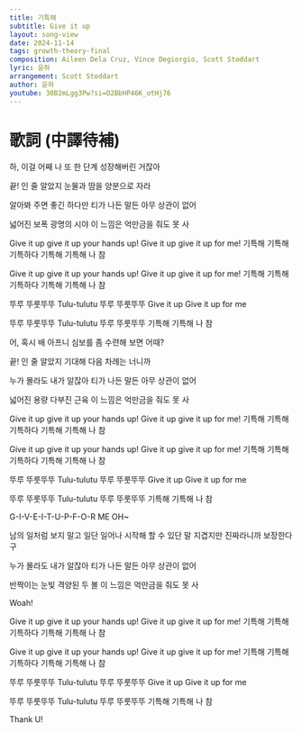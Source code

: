 ```yaml
---
title: 기특해
subtitle: Give it up
layout: song-view
date: 2024-11-14
tags: growth-theory-final
composition: Aileen Dela Cruz, Vince Degiorgio, Scott Stoddart
lyric: 윤하
arrangement: Scott Stoddart
author: 윤하
youtube: 30B2mLgg3Pw?si=O2BbHP46K_otHj76
---
```


# 歌詞 (中譯待補)

하, 이걸 어째 나
또 한 단계 성장해버린 거잖아

끝! 인 줄 알았지
눈물과 땀을 양분으로 자라

알아봐 주면 좋긴 하다만
티가 나든 말든
아무 상관이 없어

넓어진 보폭
광명의 시야
이 느낌은 억만금을
줘도 못 사

Give it up give it up
your hands up!
Give it up give it up for me!
기특해 기특해 기특하다
기특해 기특해 나 참

Give it up give it up
your hands up!
Give it up give it up for me!
기특해 기특해 기특하다
기특해 기특해 나 참

뚜루 뚜룻뚜뚜 Tulu-tulutu
뚜루 뚜룻뚜뚜
Give it up Give it up for me

뚜루 뚜룻뚜뚜 Tulu-tulutu
뚜루 뚜룻뚜뚜
기특해 기특해 나 참

어, 혹시 배 아프니
심보를 좀 수련해 보면 어때?

끝! 인 줄 알았지
기대해 다음 차례는 너니까

누가 몰라도 내가 알잖아
티가 나든 말든
아무 상관이 없어

넓어진 용량
다부진 근육
이 느낌은 억만금을
줘도 못 사

Give it up give it up
your hands up!
Give it up give it up for me!
기특해 기특해 기특하다
기특해 기특해 나 참

Give it up give it up
your hands up!
Give it up give it up for me!
기특해 기특해 기특하다
기특해 기특해 나 참

뚜루 뚜룻뚜뚜 Tulu-tulutu
뚜루 뚜룻뚜뚜
Give it up Give it up for me

뚜루 뚜룻뚜뚜 Tulu-tulutu
뚜루 뚜룻뚜뚜
기특해 기특해 나 참

G-I-V-E-I-T-U-P-F-O-R ME OH~

남의 일처럼 보지 말고
일단 일어나 시작해
할 수 있단 말 지겹지만
진짜라니까 보장한다구

누가 몰라도 내가 알잖아
티가 나든 말든
아무 상관이 없어

반짝이는 눈빛
격양된 두 볼
이 느낌은 억만금을
줘도 못 사

Woah!

Give it up give it up
your hands up!
Give it up give it up for me!
기특해 기특해 기특하다
기특해 기특해 나 참

Give it up give it up
your hands up!
Give it up give it up for me!
기특해 기특해 기특하다
기특해 기특해 나 참

뚜루 뚜룻뚜뚜 Tulu-tulutu
뚜루 뚜룻뚜뚜
Give it up Give it up for me

뚜루 뚜룻뚜뚜 Tulu-tulutu
뚜루 뚜룻뚜뚜
기특해 기특해 나 참

Thank U!
